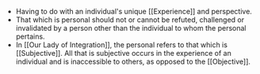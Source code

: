 - Having to do with an individual's unique [[Experience]] and perspective.
- That which is personal should not or cannot be refuted, challenged or invalidated by a person other than the individual to whom the personal pertains.
- In [[Our Lady of Integration]], the personal refers to that which is [[Subjective]]. All that is subjective occurs in the experience of an individual and is inaccessible to others, as opposed to the [[Objective]].